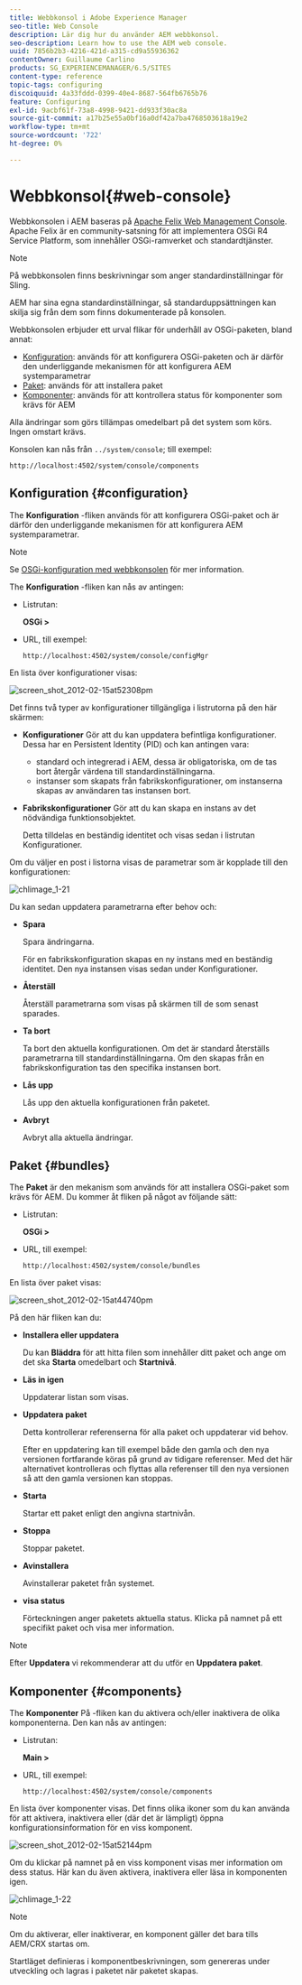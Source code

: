 ```yaml
---
title: Webbkonsol i Adobe Experience Manager
seo-title: Web Console
description: Lär dig hur du använder AEM webbkonsol.
seo-description: Learn how to use the AEM web console.
uuid: 7856b2b3-4216-421d-a315-cd9a55936362
contentOwner: Guillaume Carlino
products: SG_EXPERIENCEMANAGER/6.5/SITES
content-type: reference
topic-tags: configuring
discoiquuid: 4a33fddd-0399-40e4-8687-564fb6765b76
feature: Configuring
exl-id: 9acbf61f-73a8-4998-9421-dd933f30ac8a
source-git-commit: a17b25e55a0bf16a0df42a7ba4768503618a19e2
workflow-type: tm+mt
source-wordcount: '722'
ht-degree: 0%

---
```


# Webbkonsol{#web-console}

Webbkonsolen i AEM baseras på [Apache Felix Web Management Console](https://felix.apache.org/documentation/subprojects/apache-felix-web-console.html). Apache Felix är en community-satsning för att implementera OSGi R4 Service Platform, som innehåller OSGi-ramverket och standardtjänster.

>[!NOTE]
>
>På webbkonsolen finns beskrivningar som anger standardinställningar för Sling.
>
>AEM har sina egna standardinställningar, så standarduppsättningen kan skilja sig från dem som finns dokumenterade på konsolen.

Webbkonsolen erbjuder ett urval flikar för underhåll av OSGi-paketen, bland annat:

* [Konfiguration](#configuration): används för att konfigurera OSGi-paketen och är därför den underliggande mekanismen för att konfigurera AEM systemparametrar
* [Paket](#bundles): används för att installera paket
* [Komponenter](#components): används för att kontrollera status för komponenter som krävs för AEM

Alla ändringar som görs tillämpas omedelbart på det system som körs. Ingen omstart krävs.

Konsolen kan nås från `../system/console`; till exempel:

`http://localhost:4502/system/console/components`

## Konfiguration {#configuration}

The **Konfiguration** -fliken används för att konfigurera OSGi-paket och är därför den underliggande mekanismen för att konfigurera AEM systemparametrar.

>[!NOTE]
>
>Se [OSGi-konfiguration med webbkonsolen](/help/sites-deploying/configuring-osgi.md) för mer information.

The **Konfiguration** -fliken kan nås av antingen:

* Listrutan:

   **OSGi >**

* URL, till exempel:

   `http://localhost:4502/system/console/configMgr`

En lista över konfigurationer visas:

![screen_shot_2012-02-15at52308pm](assets/screen_shot_2012-02-15at52308pm.png)

Det finns två typer av konfigurationer tillgängliga i listrutorna på den här skärmen:

* **Konfigurationer**
Gör att du kan uppdatera befintliga konfigurationer. Dessa har en Persistent Identity (PID) och kan antingen vara:

   * standard och integrerad i AEM, dessa är obligatoriska, om de tas bort återgår värdena till standardinställningarna.
   * instanser som skapats från fabrikskonfigurationer, om instanserna skapas av användaren tas instansen bort.

* **Fabrikskonfigurationer**
Gör att du kan skapa en instans av det nödvändiga funktionsobjektet.

   Detta tilldelas en beständig identitet och visas sedan i listrutan Konfigurationer.

Om du väljer en post i listorna visas de parametrar som är kopplade till den konfigurationen:

![chlimage_1-21](assets/chlimage_1-21a.png)

Du kan sedan uppdatera parametrarna efter behov och:

* **Spara**

   Spara ändringarna.

   För en fabrikskonfiguration skapas en ny instans med en beständig identitet. Den nya instansen visas sedan under Konfigurationer.

* **Återställ**

   Återställ parametrarna som visas på skärmen till de som senast sparades.

* **Ta bort**

   Ta bort den aktuella konfigurationen. Om det är standard återställs parametrarna till standardinställningarna. Om den skapas från en fabrikskonfiguration tas den specifika instansen bort.

* **Lås upp**

   Lås upp den aktuella konfigurationen från paketet.

* **Avbryt**

   Avbryt alla aktuella ändringar.

## Paket {#bundles}

The **Paket** är den mekanism som används för att installera OSGi-paket som krävs för AEM. Du kommer åt fliken på något av följande sätt:

* Listrutan:

   **OSGi >**

* URL, till exempel:

   `http://localhost:4502/system/console/bundles`

En lista över paket visas:

![screen_shot_2012-02-15at44740pm](assets/screen_shot_2012-02-15at44740pm.png)

På den här fliken kan du:

* **Installera eller uppdatera**

   Du kan **Bläddra** för att hitta filen som innehåller ditt paket och ange om det ska **Starta** omedelbart och **Startnivå**.

* **Läs in igen**

   Uppdaterar listan som visas.

* **Uppdatera paket**

   Detta kontrollerar referenserna för alla paket och uppdaterar vid behov.

   Efter en uppdatering kan till exempel både den gamla och den nya versionen fortfarande köras på grund av tidigare referenser. Med det här alternativet kontrolleras och flyttas alla referenser till den nya versionen så att den gamla versionen kan stoppas.

* **Starta**

   Startar ett paket enligt den angivna startnivån.

* **Stoppa**

   Stoppar paketet.

* **Avinstallera**

   Avinstallerar paketet från systemet.

* **visa status**

   Förteckningen anger paketets aktuella status. Klicka på namnet på ett specifikt paket och visa mer information.

>[!NOTE]
>
>Efter **Uppdatera** vi rekommenderar att du utför en **Uppdatera paket**.

## Komponenter {#components}

The **Komponenter** På -fliken kan du aktivera och/eller inaktivera de olika komponenterna. Den kan nås av antingen:

* Listrutan:

   **Main >**

* URL, till exempel:

   `http://localhost:4502/system/console/components`

En lista över komponenter visas. Det finns olika ikoner som du kan använda för att aktivera, inaktivera eller (där det är lämpligt) öppna konfigurationsinformation för en viss komponent.

![screen_shot_2012-02-15at52144pm](assets/screen_shot_2012-02-15at52144pm.png)

Om du klickar på namnet på en viss komponent visas mer information om dess status. Här kan du även aktivera, inaktivera eller läsa in komponenten igen.

![chlimage_1-22](assets/chlimage_1-22a.png)

>[!NOTE]
>
>Om du aktiverar, eller inaktiverar, en komponent gäller det bara tills AEM/CRX startas om.
>
>Startläget definieras i komponentbeskrivningen, som genereras under utveckling och lagras i paketet när paketet skapas.
